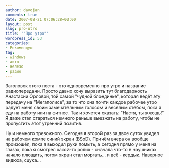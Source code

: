 ```yaml
---
author: davojan
comments: true
date: 2007-08-21 07:06:28+00:00
layout: post
slug: pro-utro
title: '"Про утро"'
wordpress_id: 53
categories:
- Рекомендую
tag:
- windows
- авто
- железо
- радио
---
```


Заголовок этого поста - это одновременно про утро и название радиопередачи. Просто давно хочу
выразить тут благодарность Анастасии Орловой, той самой "чудной блондинке", которая ведёт эту
передачу на "Мегаполисе", за то что она почти каждое рабочее утро радует меня своим замечательным
голосом и весёлым стёбом, пока я еду на работу или на фитнес. Так и хочется сказать: "Настя, ты
жжошь!" Я даже стал стараться немного раньше выезжать на работу, чтобы не пропустить этот утренний
позитив.

Ну и немного тревожного. Сегодня я второй раз за двое суток увидел на рабочем компе синий экран
(BSoD). Причём вчера он вообще произошёл, пока я выходил руки помыть, а сегодня прямо у меня на
глазах, пока я смотрел какой-то ролик - сначала что-то в наушниках начало плющить, потом экран стал
моргать... и всё - кердык. Наверное видюха, сцука...
